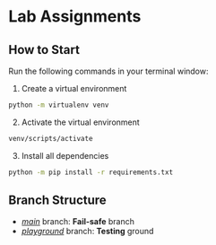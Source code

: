 # Lab Assignments

## How to Start
Run the following commands in your terminal window:

1. Create a virtual environment
```bash
python -m virtualenv venv
```

2. Activate the virtual environment
```bash
venv/scripts/activate
```

3. Install all dependencies
```bash
python -m pip install -r requirements.txt
```

## Branch Structure
* [*main*](https://github.com/Neo-Zenith/SC3000-artificial-intelligence/tree/main) branch: <b>Fail-safe</b> branch
* [*playground*](https://github.com/Neo-Zenith/SC3000-artificial-intelligence/tree/playground) branch: <b>Testing</b> ground

